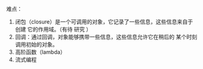 难点：

1. 闭包（closure）是一个可调用的对象，它记录了一些信息，这些信息来自于创建 它的作用域。（有待 研究  ）
2. 回调：通过回调，对象能够携带一些信息，这些信息允许它在稍后的 某个时刻调用初始的对象。
2. 高阶函数（lambda）
2. 流式编程